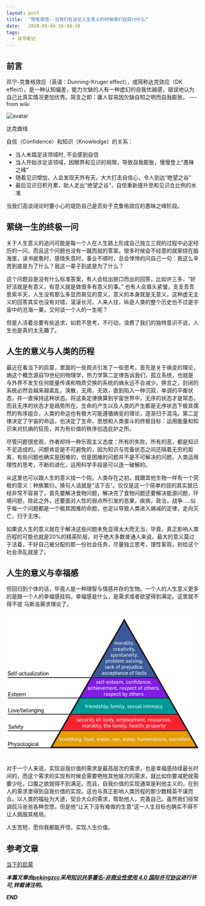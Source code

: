 ```yaml
---
layout: post
title:  "随笔感悟--当我们在谈论人生意义的时候我们在探讨什么"
date:   2020-05-04 16:48:30
tags:
  - 读书笔记
---
```



## 前言

 邓宁-克鲁格效应（英语：Dunning-Kruger effect），或简称达克效应（DK effect），是一种认知偏差，能力欠缺的人有一种虚幻的自我优越感，错误地认为自己比真实情况更加优秀。简言之即：庸人容易因欠缺自知之明而自我膨胀。       ---from wiki

![avatar](https://wiki.mbalib.com/w/images/thumb/3/3f/%E9%82%93%E5%AE%81-%E5%85%8B%E9%B2%81%E6%A0%BC%E6%95%88%E5%BA%94.jpg/500px-%E9%82%93%E5%AE%81-%E5%85%8B%E9%B2%81%E6%A0%BC%E6%95%88%E5%BA%94.jpg)

达克曲线

自信（Confidence）和知识（Knowledge）的关系：

  - 当人未踏足该领域时, 不会感到自信
  - 当人开始涉足该领域，因眼界和见识的局限，导致自我膨胀，慢慢登上“愚昧之峰”
  - 随着见识增加，人会发现天外有天，大大打击自信心，令人到达“绝望之谷”
  - 最后见识日积月累，助人走出“绝望之谷”，自信重新提升至和见识合比例的水准

当我们高谈阔论时要小心的堤防自己是否处于克鲁格效应的愚昧之峰阶段。


##  萦绕一生的终极一问

关于人生意义的追问可能是每一个人在人生路上形成自己独立三观的过程中必定经历的一问，而且这个问题也没有一蹴而就的答案。很多时候会不经意的就萦绕在脑海里，读书疲惫时，感情失意时，事业不顺时，总会悻悻的问自己一句：我这么辛苦到底是为了什么？我这一辈子到底是为了什么？

这个问题自是没有什么标准答案，有人会给出脱口而出的回答，比如许三多，“好好活就是有意义，有意义就是做很多有意义的事。” 也有人会眉头紧皱，支支吾吾思索半天，人生没有那么多显而易见的意义，意义的本身就是无意义。这种虚无主义的回答其实也没有对错，滚滚长河，人来人往，纵是人类的整个历史也不过是宇宙中的沧海一粟，又何谈一个人的一生呢？

但是人活着总要有些追求，如若不思考，不行动，浪费了我们的独特意识不说，人生也是真的太无趣了。

## 人生的意义与人类的历程

最近在看当下的启蒙，里面的一些观点引发了一些思考。首先是关于熵变的理论，熵这个概念源自19世纪的物理学，热力学第二定律告诉我们，孤立系统，也就是与外界不发生任何能量传递和物质交换的系统的熵永远不会减少。换言之，封闭的系统必然会越来越紊乱，涣散，无用，无效，直到陷入一种沉寂，单调的平衡状态，并一直保持这种状态。将这条定律换算到宇宙世界中，无序的状态才是常态，而且无序的状态才是趋势所在。生命的产生以及人类的产生都是无序状态下极其偶然的有序组合，人类的命运也有极大可能遵循熵变的理论，逐渐归于混沌。第二定律决定了宇宙的命运，也决定了生命，思想和人类奋斗的终极目标：运用能量和知识来对抗熵的狂揽，并为有价值的秩序创造庇护之所。

尽管问题很悲观，作者却持一种乐观主义态度：所有的失败，所有的恶，都是知识不足造成的。问题肯定是不可避免的，因为知识与完备状态之间还隔着无穷的距离，有些问题也确实是困难的，但是困难的问题并不是不可解决的问题，人类运用理性的思考，不断的进化，运用科学手段是可以逐一破解的。

从这里也可以跟人生的意义挂一个钩，人类存在之初，就跟其他生物一样有一个究极的意义：种族繁衍。换句人话就是“活下去”。仅仅是这一个简单的目的其实就已经非常不容易了，首先要解决食物问题，解决完了食物问题还要解决能源问题，环境问题，除此之外，还要面对人性的弱点所引发的恶果，疾病，政治，战争.....似乎每一个问题都是一个极其困难的命题，也足以导致人类进入熵减的定律，走向灭亡，归于无序。

如果说人生的意义就在于解决这些问题未免显得太大而无当，毕竟，真正影响人类历程的可能也就是20%的精英阶层，对于绝大多数普通人来说，最大的意义莫过于活着，干好自己被分配的那一份社会任务，尽量独立思考，理性客观，别给这个社会添乱就是了。


## 人生的意义与幸福感

但回归到个体的话，毕竟人是一种理智与情感并存的生物。一个人的人生意义更多的是跟一个人的幸福感挂钩，幸福感是什么，是需求或者欲望得到满足。这里就不得不提
马斯洛需求理论了。

![avatar2](https://raw.githubusercontent.com/zhangchenchen/zhangchenchen.github.io/hexo/images/2020-05-04-maslow.png)

对于一个人来说，实现自我价值的需求是最高层次的需求，也是幸福感持续最长时间的，而这个需求的实现有时候会需要牺牲其他层次的需求，就比如你要减肥就需要少吃，口腹之欲就得不到满足。而且，自我价值的实现通常是利他主义的，在别人的需求里得到自我价值的实现。这也与真正影响人类历程的那少数精英不谋而合。以人类的福祉为大道，契合大众的需求，帮助他人，完善自己。虽然我们经常调侃马爸爸各种忽悠，但是他“让天下没有难做的生意”这一人生目标也确实不得不让人佩服其格局。

人生苦短，愿你我都能开悟，实现人生价值。

## 参考文章

[当下的启蒙](https://book.douban.com/subject/30376593//)


***本篇文章由[pekingzcc](https://zhangchenchen.github.io/)采用[知识共享署名-非商业性使用 4.0 国际许可协议](https://creativecommons.org/licenses/by-nc-sa/4.0/)进行许可,转载请注明。***


 ***END***
